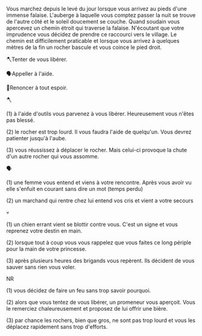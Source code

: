 Vous marchez depuis le levé du jour lorsque vous arrivez au pieds d'une immense falaise. L'auberge à laquelle vous comptez passer la nuit se trouve de l'autre côté et le soleil doucement se couche. Quand soudain vous apercevez un chemin étroit qui traverse la falaise. N'écoutant que votre imprudence vous décidez de prendre ce raccourci vers le village. Le chemin est difficilement praticable et lorsque vous arrivez à quelques mètres de la fin un rocher bascule et vous coince le pied droit.

🪓Tenter de vous libérer.

🗣Appeller à l'aide.

🦴Renoncer à tout espoir.


🪓

(1) à l'aide d'outils vous parvenez à vous libérer. Heureusement vous n'êtes pas blessé.

(2) le rocher est trop lourd. Il vous faudra l'aide de quelqu'un. Vous devrez patienter jusqu'à l'aube.

(3) vous réussissez à déplacer le rocher. Mais celui-ci provoque la chute d'un autre rocher qui vous assomme.


🗣

(1) une femme vous entend et viens à votre rencontre. Après vous avoir vu elle s'enfuit en courant sans dire un mot 
(temps perdu)

(2) un marchand qui rentre chez lui entend vos cris et vient a votre secours


💀

(1) un chien errant vient se blottir contre vous. C'est un signe et vous reprenez votre destin en main.

(2) lorsque tout à coup vous vous rappelez que vous faites ce long périple pour la main de votre princesse.

(3) après plusieurs heures des brigands vous repèrent. Ils décident de vous sauver sans rien vous voler.


NR

(1) vous décidez de faire un feu sans trop savoir pourquoi.

(2) alors que vous tentez de vous libérer, un promeneur vous aperçoit. Vous le remerciez chaleureusement et proposez de lui offrir une bière.

(3) par chance les rochers, bien que gros, ne sont pas trop lourd et vous les déplacez rapidement sans trop d'efforts.
